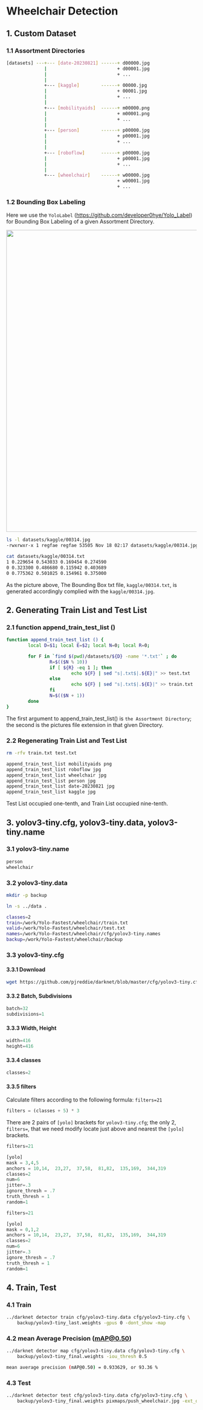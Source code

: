 # Wheelchair Detection

## 1. Custom Dataset

### 1.1 Assortment Directories

```bash
[datasets] ---+--- [date-20230821] ------+ d00000.jpg
              |                          + d00001.jpg
              |                          + ...
              |
              +--- [kaggle]        ------+ 00000.jpg
              |                          + 00001.jpg
              |                          + ...
              |
              +--- [mobilityaids]  ------+ m00000.png
              |                          + m00001.png
              |                          + ...
              |
              +--- [person]        ------+ p00000.jpg
              |                          + p00001.jpg
              |                          + ...
              |
              +--- [roboflow]      ------+ p00000.jpg
              |                          + p00001.jpg
              |                          + ...
              |
              +--- [wheelchair]    ------+ w00000.jpg
                                         + w00001.jpg
                                         + ...
```

### 1.2 Bounding Box Labeling

Here we use the `YoloLabel` (https://github.com/developer0hye/Yolo_Label) for Bounding Box Labeling of a given Assortment Directory. 

<img src=https://github.com/lexra/wheelchair/assets/33512027/bd262a8b-75ac-4e5a-9b45-497bb62422d0 width=800/>

```bash
ls -l datasets/kaggle/00314.jpg
-rwxrwxr-x 1 regfae regfae 53505 Nov 18 02:17 datasets/kaggle/00314.jpg
```

```bash
cat datasets/kaggle/00314.txt
1 0.229654 0.543033 0.169454 0.274590
0 0.323300 0.486680 0.115942 0.403689
0 0.775362 0.501025 0.154961 0.375000
```

As the picture above, The Bounding Box txt file, `kaggle/00314.txt`, is generated accordingly complied with the `kaggle/00314.jpg`. 

## 2. Generating Train List and Test List 

### 2.1 function append_train_test_list ()

```bash
function append_train_test_list () {
        local D=$1; local E=$2; local N=0; local R=0;

        for F in `find $(pwd)/datasets/${D} -name '*.txt'` ; do
                R=$(($N % 10))
                if [ ${R} -eq 1 ]; then
                        echo ${F} | sed "s|.txt$|.${E}|" >> test.txt
                else
                        echo ${F} | sed "s|.txt$|.${E}|" >> train.txt
                fi
                N=$(($N + 1))
        done
}
```

The first argument to append_train_test_list() is `the Assortment Directory`; the second is the pictures file extension in that given Directory. 

### 2.2 Regenerating Train List and Test List 

```bash
rm -rfv train.txt test.txt

append_train_test_list mobilityaids png
append_train_test_list roboflow jpg
append_train_test_list wheelchair jpg
append_train_test_list person jpg
append_train_test_list date-20230821 jpg
append_train_test_list kaggle jpg
```

Test List occupied one-tenth, and Train List occupied nine-tenth. 

## 3. yolov3-tiny.cfg, yolov3-tiny.data, yolov3-tiny.name

### 3.1 yolov3-tiny.name

```bash
person
wheelchair
```

### 3.2 yolov3-tiny.data

```bash
mkdir -p backup
```

```bash
ln -s ../data .
```

```bash
classes=2
train=/work/Yolo-Fastest/wheelchair/train.txt
valid=/work/Yolo-Fastest/wheelchair/test.txt
names=/work/Yolo-Fastest/wheelchair/cfg/yolov3-tiny.names
backup=/work/Yolo-Fastest/wheelchair/backup
```

### 3.3 yolov3-tiny.cfg

#### 3.3.1 Download

```bash
wget https://github.com/pjreddie/darknet/blob/master/cfg/yolov3-tiny.cfg
```

#### 3.3.2 Batch, Subdivisions

```python
batch=32
subdivisions=1
```

#### 3.3.3 Width, Height

```python
width=416
height=416
```

#### 3.3.4 classes

```python
classes=2
```

#### 3.3.5 filters

Calculate filters according to the following formula: `filters=21`

```python
filters = (classes + 5) * 3
```

There are 2 pairs of `[yolo]` brackets for `yolov3-tiny.cfg`; the only 2, `filters=`, that we need modify locate just above and nearest the `[yolo]` brackets. 

```python
filters=21

[yolo]
mask = 3,4,5
anchors = 10,14,  23,27,  37,58,  81,82,  135,169,  344,319
classes=2
num=6
jitter=.3
ignore_thresh = .7
truth_thresh = 1
random=1
```

```python
filters=21

[yolo]
mask = 0,1,2
anchors = 10,14,  23,27,  37,58,  81,82,  135,169,  344,319
classes=2
num=6
jitter=.3
ignore_thresh = .7
truth_thresh = 1
random=1
```

## 4. Train, Test

### 4.1 Train

```bash
../darknet detector train cfg/yolov3-tiny.data cfg/yolov3-tiny.cfg \
    backup/yolov3-tiny_last.weights -gpus 0 -dont_show -map
```

### 4.2  mean Average Precision (mAP@0.50)

```bash
../darknet detector map cfg/yolov3-tiny.data cfg/yolov3-tiny.cfg \
    backup/yolov3-tiny_final.weights -iou_thresh 0.5
```

```bash
mean average precision (mAP@0.50) = 0.933629, or 93.36 %
```

### 4.3  Test

```bash
../darknet detector test cfg/yolov3-tiny.data cfg/yolov3-tiny.cfg \
    backup/yolov3-tiny_final.weights pixmaps/push_wheelchair.jpg -ext_output -dont_show
```









